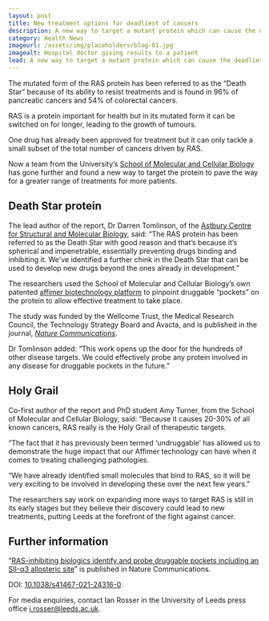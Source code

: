 ```yaml
---
layout: post
title: New treatment options for deadliest of cancers
description: A new way to target a mutant protein which can cause the deadliest of cancers in humans has been uncovered by scientists at the University of Leeds.
category: Health News
imageurl: /assets/img/placeholders/blog-01.jpg
imagealt: Hospital doctor giving results to a patient
lead: A new way to target a mutant protein which can cause the deadliest of cancers in humans has been uncovered by scientists at Leeds.
---
```


The mutated form of the RAS protein has been referred to as the “Death Star” because of its ability to resist treatments and is found in 96% of pancreatic cancers and 54% of colorectal cancers.

RAS is a protein important for health but in its mutated form it can be switched on for longer, leading to the growth of tumours.

One drug has already been approved for treatment but it can only tackle a small subset of the total number of cancers driven by RAS.

Now a team from the University’s [School of Molecular and Cellular Biology](https://biologicalsciences.leeds.ac.uk/homepage/84/school_of_molecular_and_cellular_biology) has gone further and found a new way to target the protein to pave the way for a greater range of treatments for more patients.

## Death Star protein

The lead author of the report, Dr Darren Tomlinson, of the [Astbury Centre for Structural and Molecular Biology](https://astbury.leeds.ac.uk/), said: “The RAS protein has been referred to as the Death Star with good reason and that’s because it’s spherical and impenetrable, essentially preventing drugs binding and inhibiting it. We've identified a further chink in the Death Star that can be used to develop new drugs beyond the ones already in development.”

The researchers used the School of Molecular and Cellular Biology’s own patented [affimer biotechnology platform](https://biologicalsciences.leeds.ac.uk/facilities/doc/affimer-screening-facility) to pinpoint druggable “pockets” on the protein to allow effective treatment to take place.

The study was funded by the Wellcome Trust, the Medical Research Council, the Technology Strategy Board and Avacta, and is published in the journal, _[Nature Communications](https://www.nature.com/articles/s41467-021-24316-0)_.

Dr Tomlinson added: “This work opens up the door for the hundreds of other disease targets. We could effectively probe any protein involved in any disease for druggable pockets in the future.”

## Holy Grail

Co-first author of the report and PhD student Amy Turner, from the School of Molecular and Cellular Biology, said: “Because it causes 20-30% of all known cancers, RAS really is the Holy Grail of therapeutic targets.

“The fact that it has previously been termed ‘undruggable’ has allowed us to demonstrate the huge impact that our Affimer technology can have when it comes to treating challenging pathologies.

“We have already identified small molecules that bind to RAS, so it will be very exciting to be involved in developing these over the next few years.”

The researchers say work on expanding more ways to target RAS is still in its early stages but they believe their discovery could lead to new treatments, putting Leeds at the forefront of the fight against cancer.

## Further information

“[RAS-inhibiting biologics identify and probe druggable pockets including an SII-α3 allosteric site](https://www.nature.com/articles/s41467-021-24316-0)” is published in Nature Communications.

DOI: [10.1038/s41467-021-24316-0](https://doi.org/10.1038/s41467-021-24316-0).

For media enquiries, contact Ian Rosser in the University of Leeds press office [i.rosser@leeds.ac.uk](mailto:i.rosser@leeds.ac.uk).